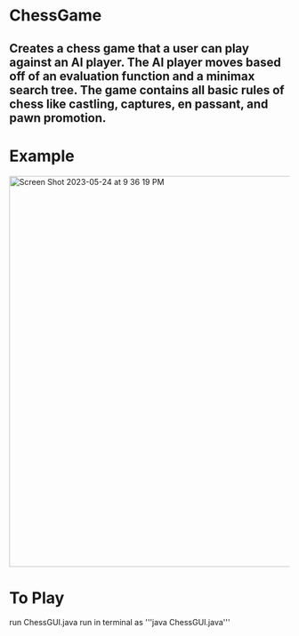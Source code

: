 # ChessGame 
## Creates a chess game that a user can play against an AI player. The AI player moves based off of an evaluation function and a minimax search tree. The game contains all basic rules of chess like castling, captures, en passant, and pawn promotion. 

# Example
<img width="703" alt="Screen Shot 2023-05-24 at 9 36 19 PM" src="https://github.com/maxharsh03/ChessGame/assets/82282926/cd3d1b65-33a6-4c7d-b8b2-987077e9f59e">

# To Play
run ChessGUI.java 
run in terminal as '''java ChessGUI.java'''
